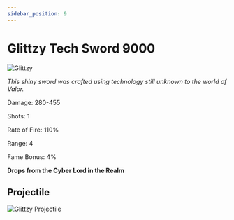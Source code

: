 ```yaml
---
sidebar_position: 9
---
```


# Glittzy Tech Sword 9000 

![Glittzy](https://vwiki.valorserver.com/api/item/picture/glittzy%20tech%20sword%209000)

<i>This shiny sword was crafted using technology still unknown to the world of Valor.</i>

Damage: 280-455

Shots: 1

Rate of Fire: 110% 

Range: 4

Fame Bonus: 4%

**Drops from the Cyber Lord in the Realm**

## Projectile

![Glittzy Projectile](https://cdn.discordapp.com/attachments/948363241631916122/950405096750055444/Glitzy.gif)

